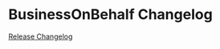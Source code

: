 # BusinessOnBehalf Changelog

[Release Changelog](https://github.com/spryker/business-on-behalf/releases)
